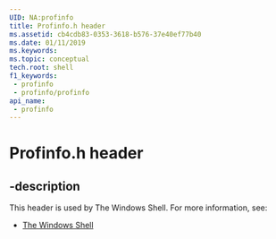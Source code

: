 ```yaml
---
UID: NA:profinfo
title: Profinfo.h header
ms.assetid: cb4cdb83-0353-3618-b576-37e40ef77b40
ms.date: 01/11/2019
ms.keywords: 
ms.topic: conceptual
tech.root: shell
f1_keywords:
 - profinfo
 - profinfo/profinfo
api_name:
 - profinfo
---
```


# Profinfo.h header


## -description

This header is used by The Windows Shell. For more information, see:

- [The Windows Shell](../_shell/index.md)

